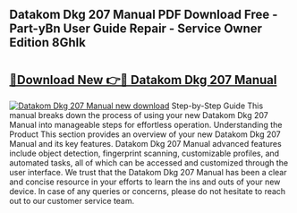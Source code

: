 ## Datakom Dkg 207 Manual PDF Download Free - Part-yBn User Guide Repair - Service Owner Edition 8Ghlk

# <h2><a href="http://cf19593.oget.top/?id=Datakom+Dkg+207+Manual">🔗Download New 👉🔴 Datakom Dkg 207 Manual</a></h2>

[![Datakom Dkg 207 Manual new download](https://i.imgur.com/5g1atiW.png)](http://cf19593.oget.top/?id=Datakom+Dkg+207+Manual)
Step-by-Step Guide This manual breaks down the process of using your new Datakom Dkg 207 Manual into manageable steps for effortless operation. Understanding the Product This section provides an overview of your new Datakom Dkg 207 Manual and its key features. Datakom Dkg 207 Manual advanced features include object detection, fingerprint scanning, customizable profiles, and automated tasks, all of which can be accessed and customized through the user interface. We trust that the Datakom Dkg 207 Manual has been a clear and concise resource in your efforts to learn the ins and outs of your new device. In case of any queries or concerns, please do not hesitate to reach out to our customer service team.
